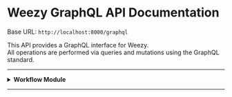 # **Weezy GraphQL API Documentation**

Base URL: `http://localhost:8000/graphql`

This API provides a GraphQL interface for Weezy.  
All operations are performed via queries and mutations using the GraphQL standard.

---

<details>
<summary><strong>Workflow Module</strong></summary>

This module allows managing workflows.

### \*\*Inputs

#### **WorkflowById**

| Field | Type   | Required |
| ----- | ------ | -------- |
| `id`  | String | ✅       |

#### **CreateWorkflowInput**

| Field        | Type   | Required |
| ------------ | ------ | -------- |
| `name`       | String | ✅       |
| `definition` | JSON   | ✅       |

#### **UpdateWorkflowInput**

| Field        | Type   | Required |
| ------------ | ------ | -------- |
| `id`         | String | ✅       |
| `name`       | String | ❌       |
| `definition` | JSON   | ❌       |

#### **DeleteWorkflowInput**

| Field | Type   | Required |
| ----- | ------ | -------- |
| `id`  | String | ✅       |

---

### **Response Types**

#### **Workflow**

| Field        | Type    |
| ------------ | ------- |
| `id`         | String! |
| `name`       | String  |
| `definition` | JSON    |
| `createdAt`  | Date!   |
| `updatedAt`  | Date!   |

#### **CreateWorkflowResult / UpdateWorkflowResult / DeleteWorkflowResult**

| Field     | Type     |
| --------- | -------- |
| `success` | Boolean! |
| `id`      | String   |
| `error`   | String   |

### **WorkflowByIdResult**

| Field      | Type     |
| ---------- | -------- |
| `success`  | Boolean! |
| `workflow` | Workflow |
| `error`    | String   |

---

### **Queries**

#### **workflow**

Fetch all workflows.

```graphql
query {
  workflow {
    id
    name
    definition
    createdAt
    updatedAt
  }
}
```

Fetch a workflow by ID.

```graphql
query WorkflowById($id: String!) {
  workflowById(id: $id) {
    success
    workflow {
      id
      name
      definition
      createdAt
      updatedAt
    }
    error
  }
}
```

---

### **Mutations**

#### **createWorkflow**

Create a new workflow.

```graphql
mutation CreateWorkflow($input: CreateWorkflowInput!) {
  createWorkflow(input: $input) {
    success
    id
    error
  }
}
```

#### **updateWorkflow**

Update an existing workflow.

```graphql
mutation UpdateWorkflow($input: UpdateWorkflowInput!) {
  updateWorkflow(input: $input) {
    success
    id
    error
  }
}
```

#### **deleteWorkflow**

Delete a workflow by ID.

```graphql
mutation DeleteWorkflow($id: String!) {
  deleteWorkflow(id: $id) {
    success
    id
    error
  }
}
```

---

### **Example Variables for Mutations**

```json
{
  "input": {
    "name": "My First Workflow",
    "definition": {
      "steps": [
        { "id": "1", "action": "start", "next": "2" },
        { "id": "2", "action": "process", "next": "3" },
        { "id": "3", "action": "end" }
      ]
    }
  }
}
```

</details>

---
